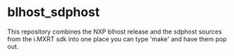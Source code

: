 blhost_sdphost
==============

This repository combines the NXP blhost release and the sdphost sources from
the i.MXRT sdk into one place you can type 'make' and have them pop out.
